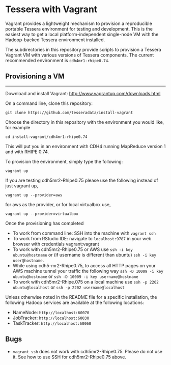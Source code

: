 
# Tessera with Vagrant #

Vagrant provides a lightweight mechanism to provision a reproducible portable Tessera environment for testing and development.  This is the easiest way to get a local platform-independent single-node VM with the Hadoop-backed Tessera environment installed.

The subdirectories in this repository provide scripts to provision a Tessera Vagrant VM with various versions of Tessera components.  The current recommended environment is `cdh4mr1-rhipe0.74`.

## Provisioning a VM ##
*****

Download and install Vagrant: http://www.vagrantup.com/downloads.html

On a command line, clone this repository:

````
git clone https://github.com/tesseradata/install-vagrant
````

Choose the directory in this repository with the environment you would like, for example

````
cd install-vagrant/cdh4mr1-rhipe0.74
````

This will put you in an environment with CDH4 running MapReduce version 1 and with RHIPE 0.74.

To provision the environment, simply type the following:

````
vagrant up
````

If you are testing cdh5mr2-Rhipe0.75 please use the following instead of just vagrant up,
````
vagrant up --provider=aws
````
for aws as the provider, or for local virtualbox use,

````
vagrant up --provider=virtualbox
````

Once the provisioning has completed

* To work from command line: SSH into the machine with `vagrant ssh`
* To work from RStudio IDE: navigate to `localhost:9787` in your web browser with credentials vagrant:vagrant
* To work with cdh5mr2-Rhipe0.75 or AWS use `ssh -i key ubuntu@hostname` or (if username is different than ubuntu) `ssh -i key user@hostname`.
* While using cdh5-mr2-Rhipe0.75, to access all HTTP pages on your AWS machine tunnel your traffic the following way `ssh -D 10009 -i key ubuntu@hostname` or `ssh -D 10009 -i key username@hostname`
* To work with cdh5mr2-Rhipe.075 on a local machine use `ssh -p 2202 ubuntu@localhost` or `ssh -p 2202 username@localhost`


Unless otherwise noted in the README file for a specific installation, the following Hadoop services are available at the following locations:

* NameNode: `http://localhost:60070`
* JobTracker: `http://localhost:60030`
* TaskTracker: `http://localhost:60060`

## Bugs
* `vagrant ssh` does not work with cdh5mr2-Rhipe0.75. Please do not use it. See how to use SSH for cdh5mr2-Rhipe0.75 above.  
